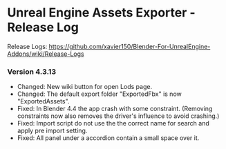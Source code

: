 # Unreal Engine Assets Exporter - Release Log
Release Logs: https://github.com/xavier150/Blender-For-UnrealEngine-Addons/wiki/Release-Logs

### Version 4.3.13

- Changed: New wiki button for open Lods page.
- Changed: The default export folder "ExportedFbx" is now "ExportedAssets".
- Fixed: In Blender 4.4 the app crash with some constraint. (Removing constraints now also removes the driver's influence to avoid crashing.)
- Fixed: Import script do not use the the correct name for search and apply pre import setting.
- Fixed: All panel under a accordion contain a small space over it.
